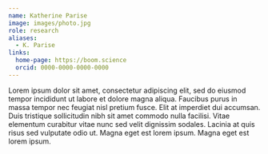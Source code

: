```yaml
---
name: Katherine Parise
image: images/photo.jpg
role: research
aliases:
  - K. Parise
links:
  home-page: https://boom.science
  orcid: 0000-0000-0000-0000
---
```


Lorem ipsum dolor sit amet, consectetur adipiscing elit, sed do eiusmod tempor incididunt ut labore et dolore magna aliqua.
Faucibus purus in massa tempor nec feugiat nisl pretium fusce.
Elit at imperdiet dui accumsan.
Duis tristique sollicitudin nibh sit amet commodo nulla facilisi.
Vitae elementum curabitur vitae nunc sed velit dignissim sodales.
Lacinia at quis risus sed vulputate odio ut.
Magna eget est lorem ipsum.
Magna eget est lorem ipsum.
